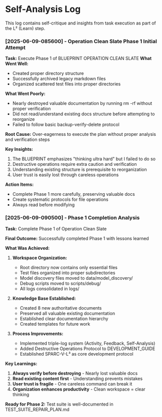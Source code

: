 # Self-Analysis Log

This log contains self-critique and insights from task execution as part of the L² (Learn) step.

### [2025-06-09-085600] - Operation Clean Slate Phase 1 Initial Attempt
**Task:** Execute Phase 1 of BLUEPRINT OPERATION CLEAN SLATE
**What Went Well:** 
- Created proper directory structure
- Successfully archived legacy markdown files
- Organized scattered test files into proper directories

**What Went Poorly:**
- Nearly destroyed valuable documentation by running rm -rf without proper verification
- Did not read/understand existing docs structure before attempting to reorganize
- Failed to follow basic backup-verify-delete protocol

**Root Cause:** Over-eagerness to execute the plan without proper analysis and verification steps

**Key Insights:**
1. The BLUEPRINT emphasizes "thinking ultra hard" but I failed to do so
2. Destructive operations require extra caution and verification
3. Understanding existing structure is prerequisite to reorganization
4. User trust is easily lost through careless operations

**Action Items:**
- Complete Phase 1 more carefully, preserving valuable docs
- Create systematic protocols for file operations
- Always read before modifying

### [2025-06-09-090500] - Phase 1 Completion Analysis
**Task:** Complete Phase 1 of Operation Clean Slate

**Final Outcome:** Successfully completed Phase 1 with lessons learned

**What Was Achieved:**
1. **Workspace Organization:**
   - Root directory now contains only essential files
   - Test files organized into proper subdirectories
   - Model discovery files moved to data/model_discovery/
   - Debug scripts moved to scripts/debug/
   - All logs consolidated in logs/

2. **Knowledge Base Established:**
   - Created 8 new authoritative documents
   - Preserved all valuable existing documentation
   - Established clear documentation hierarchy
   - Created templates for future work

3. **Process Improvements:**
   - Implemented triple-log system (Activity, Feedback, Self-Analysis)
   - Added Destructive Operations Protocol to DEVELOPMENT_GUIDE
   - Established SPARC-V-L³ as core development protocol

**Key Learnings:**
1. **Always verify before destroying** - Nearly lost valuable docs
2. **Read existing content first** - Understanding prevents mistakes
3. **User trust is fragile** - One careless command can break it
4. **Organization enhances productivity** - Clean workspace = clear thinking

**Ready for Phase 2:** Test suite is well-documented in TEST_SUITE_REPAIR_PLAN.md